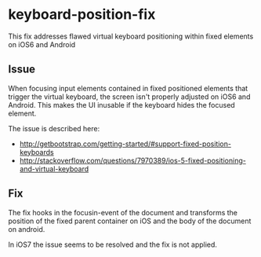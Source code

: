 keyboard-position-fix
==========

This fix addresses flawed virtual keyboard positioning within fixed elements on iOS6 and Android 

Issue
-----

When focusing input elements contained in fixed positioned elements that trigger the virtual keyboard, the screen isn't properly adjusted on iOS6 and Android. 
This makes the UI inusable if the keyboard hides the focused element.  

The issue is described here:

* http://getbootstrap.com/getting-started/#support-fixed-position-keyboards
* http://stackoverflow.com/questions/7970389/ios-5-fixed-positioning-and-virtual-keyboard

Fix
-----------------
The fix hooks in the focusin-event of the document and transforms the position of the fixed parent container on iOS and the body of the document on android.

In iOS7 the issue seems to be resolved and the fix is not applied.
